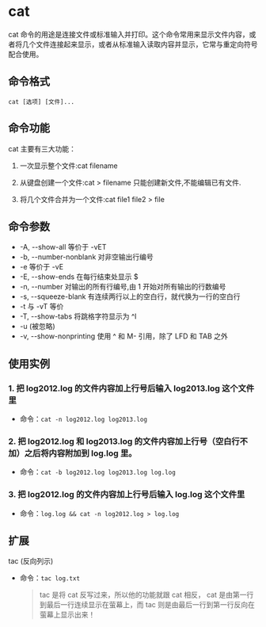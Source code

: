 # cat

cat 命令的用途是连接文件或标准输入并打印。这个命令常用来显示文件内容，或者将几个文件连接起来显示，或者从标准输入读取内容并显示，它常与重定向符号配合使用。

## 命令格式

`cat [选项] [文件]...`

## 命令功能

cat 主要有三大功能：

1. 一次显示整个文件:cat filename

2. 从键盘创建一个文件:cat > filename 只能创建新文件,不能编辑已有文件.

3. 将几个文件合并为一个文件:cat file1 file2 > file

## 命令参数

- -A, --show-all 等价于 -vET
- -b, --number-nonblank 对非空输出行编号
- -e 等价于 -vE
- -E, --show-ends 在每行结束处显示 \$
- -n, --number 对输出的所有行编号,由 1 开始对所有输出的行数编号
- -s, --squeeze-blank 有连续两行以上的空白行，就代换为一行的空白行
- -t 与 -vT 等价
- -T, --show-tabs 将跳格字符显示为 ^I
- -u (被忽略)
- -v, --show-nonprinting 使用 ^ 和 M- 引用，除了 LFD 和 TAB 之外

## 使用实例

### 1. 把 log2012.log 的文件内容加上行号后输入 log2013.log 这个文件里

- 命令：`cat -n log2012.log log2013.log`

### 2. 把 log2012.log 和 log2013.log 的文件内容加上行号（空白行不加）之后将内容附加到 log.log 里。

- 命令：`cat -b log2012.log log2013.log log.log`

### 3. 把 log2012.log 的文件内容加上行号后输入 log.log 这个文件里

- 命令：`log.log && cat -n log2012.log > log.log`

## 扩展

tac (反向列示)

- 命令：`tac log.txt`

  > tac 是将 cat 反写过来，所以他的功能就跟 cat 相反， cat 是由第一行到最后一行连续显示在萤幕上，而 tac 则是由最后一行到第一行反向在萤幕上显示出来！

